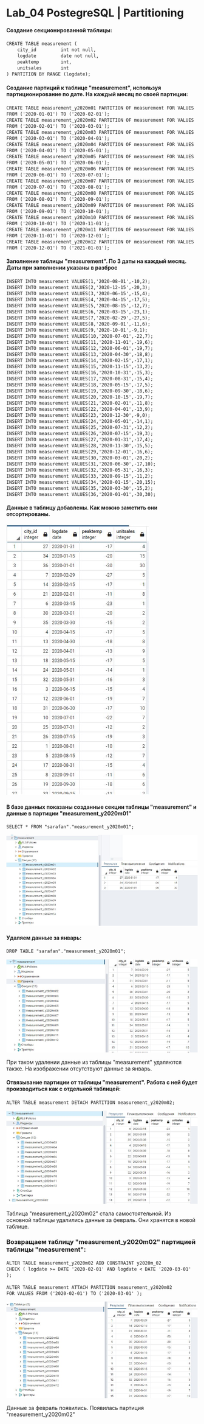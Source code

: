 # Lab_04 PostegreSQL | Partitioning

#### Создание секционированной таблицы:


    CREATE TABLE measurement (
        city_id         int not null,
        logdate         date not null,
        peaktemp        int,
        unitsales       int
    ) PARTITION BY RANGE (logdate);


#### Создание партиций к таблице "measurement", используя партиционирование по дате. На каждый месяц по своей партиции:


    CREATE TABLE measurement_y2020m01 PARTITION OF measurement FOR VALUES FROM ('2020-01-01') TO ('2020-02-01');
    CREATE TABLE measurement_y2020m02 PARTITION OF measurement FOR VALUES FROM ('2020-02-01') TO ('2020-03-01');
    CREATE TABLE measurement_y2020m03 PARTITION OF measurement FOR VALUES FROM ('2020-03-01') TO ('2020-04-01');
    CREATE TABLE measurement_y2020m04 PARTITION OF measurement FOR VALUES FROM ('2020-04-01') TO ('2020-05-01');
    CREATE TABLE measurement_y2020m05 PARTITION OF measurement FOR VALUES FROM ('2020-05-01') TO ('2020-06-01');
    CREATE TABLE measurement_y2020m06 PARTITION OF measurement FOR VALUES FROM ('2020-06-01') TO ('2020-07-01');
    CREATE TABLE measurement_y2020m07 PARTITION OF measurement FOR VALUES FROM ('2020-07-01') TO ('2020-08-01');
    CREATE TABLE measurement_y2020m08 PARTITION OF measurement FOR VALUES FROM ('2020-08-01') TO ('2020-09-01');
    CREATE TABLE measurement_y2020m09 PARTITION OF measurement FOR VALUES FROM ('2020-09-01') TO ('2020-10-01');
    CREATE TABLE measurement_y2020m10 PARTITION OF measurement FOR VALUES FROM ('2020-10-01') TO ('2020-11-01');
    CREATE TABLE measurement_y2020m11 PARTITION OF measurement FOR VALUES FROM ('2020-11-01') TO ('2020-12-01');
    CREATE TABLE measurement_y2020m12 PARTITION OF measurement FOR VALUES FROM ('2020-12-01') TO ('2021-01-01');


#### Заполнение таблицы "measurement". По 3 даты на каждый месяц. Даты при заполнении указаны в разброс
 

    INSERT INTO measurement VALUES(1,'2020-08-01',-10,2);
    INSERT INTO measurement VALUES(2,'2020-12-15',-20,3);
    INSERT INTO measurement VALUES(3,'2020-06-15',-15,4);
    INSERT INTO measurement VALUES(4,'2020-04-15',-17,5);
    INSERT INTO measurement VALUES(5,'2020-08-15',-12,7);
    INSERT INTO measurement VALUES(6,'2020-03-15',-23,1);
    INSERT INTO measurement VALUES(7,'2020-02-29',-27,5);
    INSERT INTO measurement VALUES(8,'2020-09-01',-11,6);
    INSERT INTO measurement VALUES(9,'2020-10-01',-9,1);
    INSERT INTO measurement VALUES(10,'2020-07-01',-22,7);
    INSERT INTO measurement VALUES(11,'2020-11-01',-19,6);
    INSERT INTO measurement VALUES(12,'2020-06-01',-19,7);
    INSERT INTO measurement VALUES(13,'2020-04-30',-18,8);
    INSERT INTO measurement VALUES(14,'2020-02-15',-17,1);
    INSERT INTO measurement VALUES(15,'2020-11-15',-13,2);
    INSERT INTO measurement VALUES(16,'2020-10-31',-15,3);
    INSERT INTO measurement VALUES(17,'2020-08-31',-15,4);
    INSERT INTO measurement VALUES(18,'2020-05-15',-17,5);
    INSERT INTO measurement VALUES(19,'2020-09-30',-18,6);
    INSERT INTO measurement VALUES(20,'2020-10-15',-19,7);
    INSERT INTO measurement VALUES(21,'2020-02-01',-11,8);
    INSERT INTO measurement VALUES(22,'2020-04-01',-13,9);
    INSERT INTO measurement VALUES(23,'2020-12-30',-9,0);
    INSERT INTO measurement VALUES(24,'2020-05-01',-14,1);
    INSERT INTO measurement VALUES(25,'2020-07-31',-12,2);
    INSERT INTO measurement VALUES(26,'2020-07-15',-19,3);
    INSERT INTO measurement VALUES(27,'2020-01-31',-17,4);
    INSERT INTO measurement VALUES(28,'2020-11-30',-15,5);
    INSERT INTO measurement VALUES(29,'2020-12-01',-16,6);
    INSERT INTO measurement VALUES(30,'2020-03-01',-20,2);
    INSERT INTO measurement VALUES(31,'2020-06-30',-17,10);
    INSERT INTO measurement VALUES(32,'2020-05-31',-16,3);
    INSERT INTO measurement VALUES(33,'2020-09-15',-11,2);
    INSERT INTO measurement VALUES(34,'2020-01-15',-20,15);
    INSERT INTO measurement VALUES(35,'2020-03-30',-15,2);
    INSERT INTO measurement VALUES(36,'2020-01-01',-30,30);
    
    
#### Данные в таблицу добавлены. Как можно заметить они отсортированы.

![](./img/INSERT.jpg)

#### В базе данных показаны созданные секции таблицы "measurement" и данные в партиции "measurement_y2020m01"

    SELECT * FROM "sarafan"."measurement_y2020m01";

![](./img/m_y2020m01.jpg)

#### Удаляем данные за январь:

    DROP TABLE "sarafan"."measurement_y2020m01";
    
![](./img/DELETE.jpg)

При таком удалении данные из таблицы "measurement" удаляются также. На изображении отсутствуют данные за январь.

#### Отвязывание партиции от таблицы "measurement". Работа с ней будет производиться как с отдельной таблицей:

    ALTER TABLE measurement DETACH PARTITION measurement_y2020m02;
    
![](./img/ALTER_TABLE.jpg)

Таблица "measurement_y2020m02" стала самостоятельной. Из основной таблицы удалились данные за февраль. Они хранятся в новой таблице. 

###  Возвращаем таблицу "measurement_y2020m02" партицией таблицы "measurement":

    ALTER TABLE measurement_y2020m02 ADD CONSTRAINT y2020m_02 
    CHECK ( logdate >= DATE '2020-02-01' AND logdate < DATE '2020-03-01' );
	   
    ALTER TABLE measurement ATTACH PARTITION measurement_y2020m02 
    FOR VALUES FROM ('2020-02-01') TO ('2020-03-01' );

![](./img/ALTER_TABLE2.jpg)

Данные за февраль появились. Появилась партиция "measurement_y2020m02"